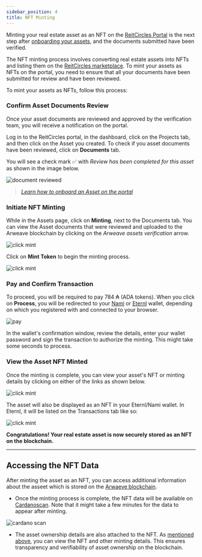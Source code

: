 ```yaml
---
sidebar_position: 4
title: NFT Minting
---
```


Minting your real estate asset as an NFT on the [ReitCircles Portal](https://devportal.reitcircles.com) is the next step after [onboarding your assets](onboarding-assets.md), and the documents submitted have been verified.

The NFT minting process involves converting real estate assets into NFTs and listing them on the [ReitCircles marketplace](https://reitcircles.com/marketplace/). To mint your assets as NFTs on the portal, you need to ensure that all your documents have been submitted for review and have been reviewed.

To mint your assets as NFTs, follow this process:

### Confirm Asset Documents Review

Once your asset documents are reviewed and approved by the verification team, you will receive a notification on the portal.

Log in to the ReitCircles portal, in the dashboard, click on the Projects tab, and then click on the Asset you created.
To check if you asset documents have been reviewed, click on **Documents** tab.

You will see a check mark ✅ with _Review has been completed for this asset_ as shown in the image below.

![document reviewed](/img/nft/sure_docs.png)


> _[Learn how to onboard an Asset on the portal](./onboarding-assets.md)_


### Initiate NFT Minting

While in the Assets page, click on **Minting**, next to the Documents tab. You can view the Asset documents that were reviewed and uploaded to the Arweave blockchain by clicking on the _Arweave assets verification_ arrow.

![click mint](/img/nft/doc_on_arweave_block.png)


Click on **Mint Token** to begin the minting process. 

![click mint](/img/nft/view_doc_arweave.png)


### Pay and Confirm Transaction

To proceed, you will be required to pay 784 ₳ (ADA tokens). When you click on **Process**, you will be redirected to your  [Nami](https://www.namiwallet.io) or [Eternl](https://eternl.io) wallet, depending on which you registered with and connected to your browser.

![pay](/img/nft/pay_mint.png)

In the wallet's confirmation window, review the details, enter your wallet password and sign the transaction to authorize the minting. This might take some seconds to process.

### View the Asset NFT Minted

Once the minting is complete, you can view your asset's NFT or minting details by clicking on either of the links as shown below.

![click mint](/img/nft/nft_minted.png)

The asset will also be displayed as an NFT in your Eternl/Nami wallet. In Eternl, it will be listed on the Transactions tab like so:

![click mint](/img/nft/eternl_nft.png)


**Congratulations! Your real estate asset is now securely stored as an NFT on the blockchain.**

--------------

## Accessing the NFT Data

After minting the asset as an NFT, you can access additional information about the asseet which is stored on the [Arwaeve blockchain](https://www.arweave.org/).

- Once the minting process is complete, the NFT data will be available on [Cardanoscan](https://cardanoscan.io/). Note that it might take a few minutes for the data to appear after minting.

![cardano scan](/img/nft/nft_data.png)

- The asset ownership details are also attached to the NFT. As [mentioned above](#view-the-asset-nft-minted), you can view the NFT and other minting details. This ensures transparency and verifiability of asset ownership on the blockchain.